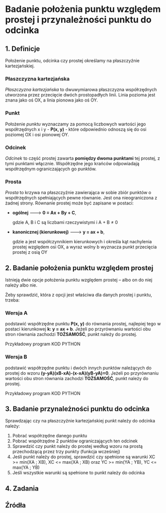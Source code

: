 # Badanie położenia punktu względem prostej i przynależności punktu do odcinka

## 1. Definicje 
Położenie punktu, odcinka czy prostej określamy na płaszczyźnie kartezjańskiej.  

### Płaszczyzna kartezjańska 
*Płaszczyzna kartezjańska* to dwuwymiarowa płaszczyzna współrzędnych utworzona przez przecięcie dwóch prostopadłych linii. Linia pozioma jest znana jako oś OX, a linia pionowa jako oś OY.

### Punkt 
Położenie *punktu* wyznaczamy za pomocą liczbowych wartości jego współrzędnych x i y - **P(x, y)** - które odpowiednio odnoszą się do osi poziomej OX i osi pionowej OY. 


### Odcinek
*Odcinek* to część prostej zawarta **pomiędzy dwoma punktami** tej prostej, z tymi punktami włącznie. Współrzędne jego krańców odpowiadają współrzędnym ograniczających go punktów. 

### Prosta 
*Prosta* to krzywa na płaszczyźnie zawierająca w sobie zbiór punktów o współrzędnych spełniających pewne równanie. Jest ona nieograniczona z żadnej strony. 
Równanie prostej może być zapisane w postaci: 
- **ogólnej** --->   **0 = Ax + By + C**,

    gdzie A, B i C są liczbami rzeczywistymi i A + B ≠ 0

- **kanonicznej (kierunkowej)** --->   **y = ax + b**,

    gdzie a jest współczynnikiem kierunkowych i określa kąt nachylenia prostej względem osi OX, a wyraz wolny b wyznacza punkt przecięcia prostej z osią OY


## 2. Badanie położenia punktu względem prostej 
Istnieją dwie opcje położenia punktu względem prostej – albo on do niej należy albo nie. 

Żeby sprawdzić, która z opcji jest właściwa dla danych prostej i punktu, trzeba: 

### Wersja A 
podstawić współrzędne punktu **P(x, y)** do równania prostej, najlepiej tego w postaci kierunkowej **k: y = ax + b**. 
Jeżeli po przyrównaniu wartości obu stron równania zachodzi **TOŻSAMOŚĆ**, punkt należy do prostej.

Przykładowy program 
KOD PYTHON 

### Wersja B
podstawić współrzędne punktu i dwóch innych punktów należących do prostej do wzoru 
**(y-yA)(xB-xA)-(x-xA)(yB-yA)=0**.
Jeżeli po przyrównaniu wartości obu stron równania zachodzi **TOŻSAMOŚĆ**, punkt należy do prostej.

Przykładowy program 
KOD PYTHON

## 3. Badanie przynależności punktu do odcinka 
Sprawdzając czy na płaszczyźnie kartezjańskiej punkt należy do odcinka należy: 
1.	Pobrać współrzędne danego punktu
2.	Pobrać współrzędne 2 punktów ograniczających ten odcinek
3.	Sprawdzić czy punkt należy do prostej według wzoru na prostą przechodzącą przez trzy punkty (funkcja wcześniej)
4.	Jeśli punkt należy do prostej, sprawdzić czy spełnione są warunki XC >= min(XA ; XB), XC <= max(XA ; XB) oraz YC >= min(YA ; YB), YC <= max(YA ; YB) 
5.	Jeśli wszystkie warunki są spełnione to punkt należy do odcinka

## 4. Zadania 

## Źródła 
